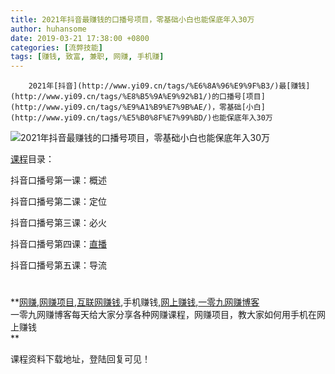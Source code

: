 ```yaml
---
title: 2021年抖音最赚钱的口播号项目，零基础小白也能保底年入30万
author: huhansome
date: 2019-03-21 17:38:00 +0800
categories: [流弊技能]
tags: [赚钱, 致富, 兼职, 网赚, 手机赚]
---
```



        2021年[抖音](http://www.yi09.cn/tags/%E6%8A%96%E9%9F%B3/)最[赚钱](http://www.yi09.cn/tags/%E8%B5%9A%E9%92%B1/)的口播号[项目](http://www.yi09.cn/tags/%E9%A1%B9%E7%9B%AE/)，零基础[小白](http://www.yi09.cn/tags/%E5%B0%8F%E7%99%BD/)也能保底年入30万

![2021年抖音最赚钱的口播号项目，零基础小白也能保底年入30万](http://www.yi09.cn/zb_users/upload/2021/09/20210912210454163145189467798.jpeg)

[课程](http://www.yi09.cn/tags/%E8%AF%BE%E7%A8%8B/)目录：

  

抖音口播号第一课：概述

  

抖音口播号第二课：定位

  

抖音口播号第三课：必火

  

抖音口播号第四课：[直播](http://www.yi09.cn/tags/%E7%9B%B4%E6%92%AD/)

  

抖音口播号第五课：导流

#  

**[网赚](http://www.yi09.cn/tags/%E7%BD%91%E8%B5%9A/),[网赚项目](http://www.yi09.cn/tags/%E7%BD%91%E8%B5%9A%E9%A1%B9%E7%9B%AE/),[互联网赚钱](http://www.yi09.cn/tags/%E4%BA%92%E8%81%94%E7%BD%91%E8%B5%9A%E9%92%B1/),手机赚钱,[网上赚钱](http://www.yi09.cn/tags/%E7%BD%91%E4%B8%8A%E8%B5%9A%E9%92%B1/),[一零九网赚博客](http://www.yi09.cn/tags/%E4%B8%80%E9%9B%B6%E4%B9%9D%E7%BD%91%E8%B5%9A%E5%8D%9A%E5%AE%A2/)  
一零九网赚博客每天给大家分享各种网赚课程，网赚项目，教大家如何用手机在网上赚钱  
**  
  
  

课程资料下载地址，登陆回复可见！

